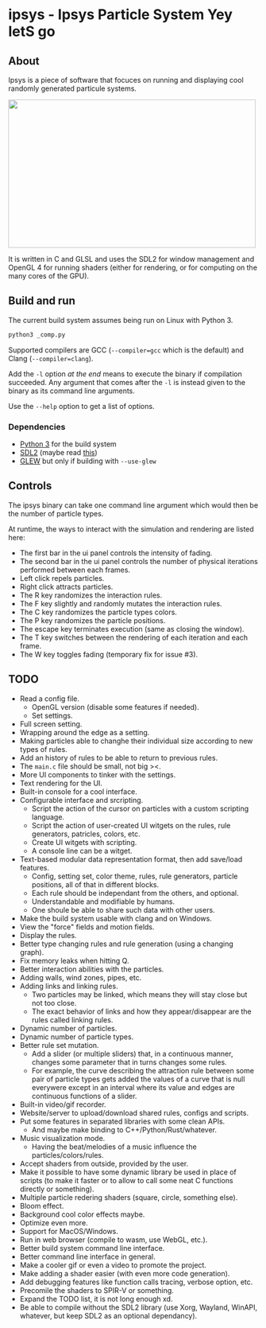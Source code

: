 
# ipsys - Ipsys Particle System Yey letS go

## About

Ipsys is a piece of software that focuces on running and displaying cool
randomly generated particule systems.

<img src="pics/001.gif" width="498" height="298" />

It is written in C and GLSL and uses the SDL2 for window management
and OpenGL 4 for running shaders (either for rendering, or for computing
on the many cores of the GPU).

## Build and run

The current build system assumes being run on Linux with Python 3.

```sh
python3 _comp.py
```

Supported compilers are GCC (`--compiler=gcc` which is the default) and Clang (`--compiler=clang`).

Add the `-l` option *at the end* means to execute the binary if compilation succeeded. Any argument that comes after the `-l` is instead given to the binary as its command line arguments.

Use the `--help` option to get a list of options.

### Dependencies

- [Python 3](https://www.python.org/) for the build system
- [SDL2](https://www.libsdl.org/) (maybe read [this](https://lazyfoo.net/tutorials/SDL/01_hello_SDL/linux/index.php))
- [GLEW](http://glew.sourceforge.net/) but only if building with `--use-glew`

## Controls

The ipsys binary can take one command line argument which would then be the number of particle types.

At runtime, the ways to interact with the simulation and rendering are listed here:

- The first bar in the ui panel controls the intensity of fading.
- The second bar in the ui panel controls the number of physical iterations performed between each frames.
- Left click repels particles.
- Right click attracts particles.
- The R key randomizes the interaction rules.
- The F key slightly and randomly mutates the interaction rules.
- The C key randomizes the particle types colors.
- The P key randomizes the particle positions.
- The escape key terminates execution (same as closing the window).
- The T key switches between the rendering of each iteration and each frame.
- The W key toggles fading (temporary fix for issue #3).

## TODO

- Read a config file.
  - OpenGL version (disable some features if needed).
  - Set settings.
- Full screen setting.
- Wrapping around the edge as a setting.
- Making particles able to changhe their individual size according to new types of rules.
- Add an history of rules to be able to return to previous rules.
- The `main.c` file should be small, not big ><.
- More UI components to tinker with the settings.
- Text rendering for the UI.
- Built-in console for a cool interface.
- Configurable interface and srcripting.
  - Script the action of the cursor on particles with a custom scripting language.
  - Script the action of user-created UI witgets on the rules, rule generators, patricles, colors, etc.
  - Create UI witgets with scripting.
  - A console line can be a witget.
- Text-based modular data representation format, then add save/load features.
  - Config, setting set, color theme, rules, rule generators, particle positions, all of that in different blocks.
  - Each rule should be independant from the others, and optional.
  - Understandable and modifiable by humans.
  - One shoule be able to share such data with other users.
- Make the build system usable with clang and on Windows.
- View the "force" fields and motion fields.
- Display the rules.
- Better type changing rules and rule generation (using a changing graph).
- Fix memory leaks when hitting Q.
- Better interaction abilities with the particles.
- Adding walls, wind zones, pipes, etc.
- Adding links and linking rules.
  - Two particles may be linked, which means they will stay close but not too close.
  - The exact behavior of links and how they appear/disappear are the rules called linking rules.
- Dynamic number of particles.
- Dynamic number of particle types.
- Better rule set mutation.
  - Add a slider (or multiple sliders) that, in a continuous manner, changes some parameter that in turns changes some rules.
  - For example, the curve describing the attraction rule between some pair of particle types gets added the values of a curve that is null everywere except in an interval where its value and edges are continuous functions of a slider.
- Built-in video/gif recorder.
- Website/server to upload/download shared rules, configs and scripts.
- Put some features in separated libraries with some clean APIs.
  - And maybe make binding to C++/Python/Rust/whatever.
- Music visualization mode.
  - Having the beat/melodies of a music influence the particles/colors/rules.
- Accept shaders from outside, provided by the user.
- Make it possible to have some dynamic library be used in place of scripts (to make it faster or to allow to call some neat C functions directly or something).
- Multiple particle redering shaders (square, circle, something else).
- Bloom effect.
- Background cool color effects maybe.
- Optimize even more.
- Support for MacOS/Windows.
- Run in web browser (compile to wasm, use WebGL, etc.).
- Better build system command line interface.
- Better command line interface in general.
- Make a cooler gif or even a video to promote the project.
- Make adding a shader easier (with even more code generation).
- Add debugging features like function calls tracing, verbose option, etc.
- Precomile the shaders to SPIR-V or something.
- Expand the TODO list, it is not long enough xd.
- Be able to compile without the SDL2 library (use Xorg, Wayland, WinAPI, whatever, but keep SDL2 as an optional dependancy).
